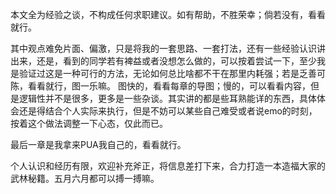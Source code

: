 本文全为经验之谈，不构成任何求职建议。如有帮助，不胜荣幸；倘若没有，看看就行。

其中观点难免片面、偏激，只是将我的一套思路、一套打法，还有一些经验认识讲出来，还是，看到的同学若有裨益或者没想怎么做的，可以按着尝试一下，至少我是验证过这是一种可行的方法，无论如何总比啥都不干在那里内耗强；若是乏善可陈，看看就行，图一乐嘛。
图快的，看看每章的导图；慢的，可以看看内容，但是逻辑性并不是很多，更多是一些杂谈。其实讲的都是些耳熟能详的东西，具体体会还是得结合个人实际来执行，但是不妨可以某些自己难受或者说emo的时刻，按着这个做法调整一下心态，仅此而已。

最后一章是我拿来PUA我自己的，看看就行。

个人认识和经历有限，欢迎补充斧正，将信息差打下来，合力打造一本造福大家的武林秘籍。五月六月都可以搏一搏嘛。
